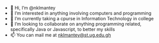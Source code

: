 - 👋 Hi, I’m @nklmantey
- 👀 I’m interested in anything involving computers and programming
- 🌱 I’m currently taking a cpurse in Information Technology in college
- 💞️ I’m looking to collaborate on anything programming related, specifically Java or Javascript, to better my skills
- 📫 You can mail me at nklmantey@st.ug.edu.gh

<!---
nklmantey/nklmantey is a ✨ special ✨ repository because its `README.md` (this file) appears on your GitHub profile.
You can click the Preview link to take a look at your changes.
--->
